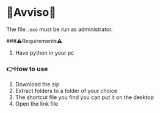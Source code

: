 # 🚨Avviso🚨

The file `.exe` must be run as administrator.

###⚠️Requirements⚠️
1. Have python in your pc

### 👉How to use 
1. Download the zip
2. Extract folders to a folder of your choice
3. The shortcut file you find you can put it on the desktop
4. Open the link file
